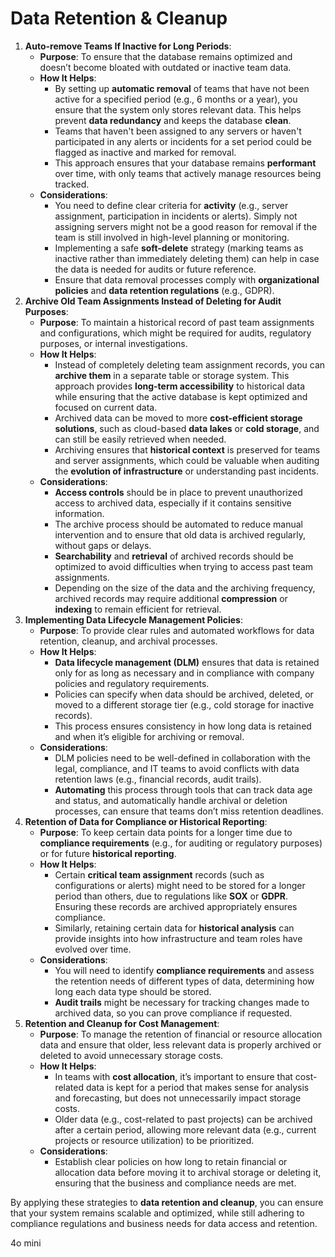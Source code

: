 # Data Retention & Cleanup

1. **Auto-remove Teams If Inactive for Long Periods**:
    - **Purpose**: To ensure that the database remains optimized and doesn’t become bloated with outdated or inactive team data.
    - **How It Helps**:
        - By setting up **automatic removal** of teams that have not been active for a specified period (e.g., 6 months or a year), you ensure that the system only stores relevant data. This helps prevent **data redundancy** and keeps the database **clean**.
        - Teams that haven't been assigned to any servers or haven't participated in any alerts or incidents for a set period could be flagged as inactive and marked for removal.
        - This approach ensures that your database remains **performant** over time, with only teams that actively manage resources being tracked.
    - **Considerations**:
        - You need to define clear criteria for **activity** (e.g., server assignment, participation in incidents or alerts). Simply not assigning servers might not be a good reason for removal if the team is still involved in high-level planning or monitoring.
        - Implementing a safe **soft-delete** strategy (marking teams as inactive rather than immediately deleting them) can help in case the data is needed for audits or future reference.
        - Ensure that data removal processes comply with **organizational policies** and **data retention regulations** (e.g., GDPR).
2. **Archive Old Team Assignments Instead of Deleting for Audit Purposes**:
    - **Purpose**: To maintain a historical record of past team assignments and configurations, which might be required for audits, regulatory purposes, or internal investigations.
    - **How It Helps**:
        - Instead of completely deleting team assignment records, you can **archive them** in a separate table or storage system. This approach provides **long-term accessibility** to historical data while ensuring that the active database is kept optimized and focused on current data.
        - Archived data can be moved to more **cost-efficient storage solutions**, such as cloud-based **data lakes** or **cold storage**, and can still be easily retrieved when needed.
        - Archiving ensures that **historical context** is preserved for teams and server assignments, which could be valuable when auditing the **evolution of infrastructure** or understanding past incidents.
    - **Considerations**:
        - **Access controls** should be in place to prevent unauthorized access to archived data, especially if it contains sensitive information.
        - The archive process should be automated to reduce manual intervention and to ensure that old data is archived regularly, without gaps or delays.
        - **Searchability** and **retrieval** of archived records should be optimized to avoid difficulties when trying to access past team assignments.
        - Depending on the size of the data and the archiving frequency, archived records may require additional **compression** or **indexing** to remain efficient for retrieval.
3. **Implementing Data Lifecycle Management Policies**:
    - **Purpose**: To provide clear rules and automated workflows for data retention, cleanup, and archival processes.
    - **How It Helps**:
        - **Data lifecycle management (DLM)** ensures that data is retained only for as long as necessary and in compliance with company policies and regulatory requirements.
        - Policies can specify when data should be archived, deleted, or moved to a different storage tier (e.g., cold storage for inactive records).
        - This process ensures consistency in how long data is retained and when it’s eligible for archiving or removal.
    - **Considerations**:
        - DLM policies need to be well-defined in collaboration with the legal, compliance, and IT teams to avoid conflicts with data retention laws (e.g., financial records, audit trails).
        - **Automating** this process through tools that can track data age and status, and automatically handle archival or deletion processes, can ensure that teams don’t miss retention deadlines.
4. **Retention of Data for Compliance or Historical Reporting**:
    - **Purpose**: To keep certain data points for a longer time due to **compliance requirements** (e.g., for auditing or regulatory purposes) or for future **historical reporting**.
    - **How It Helps**:
        - Certain **critical team assignment** records (such as configurations or alerts) might need to be stored for a longer period than others, due to regulations like **SOX** or **GDPR**. Ensuring these records are archived appropriately ensures compliance.
        - Similarly, retaining certain data for **historical analysis** can provide insights into how infrastructure and team roles have evolved over time.
    - **Considerations**:
        - You will need to identify **compliance requirements** and assess the retention needs of different types of data, determining how long each data type should be stored.
        - **Audit trails** might be necessary for tracking changes made to archived data, so you can prove compliance if requested.
5. **Retention and Cleanup for Cost Management**:
    - **Purpose**: To manage the retention of financial or resource allocation data and ensure that older, less relevant data is properly archived or deleted to avoid unnecessary storage costs.
    - **How It Helps**:
        - In teams with **cost allocation**, it’s important to ensure that cost-related data is kept for a period that makes sense for analysis and forecasting, but does not unnecessarily impact storage costs.
        - Older data (e.g., cost-related to past projects) can be archived after a certain period, allowing more relevant data (e.g., current projects or resource utilization) to be prioritized.
    - **Considerations**:
        - Establish clear policies on how long to retain financial or allocation data before moving it to archival storage or deleting it, ensuring that the business and compliance needs are met.

By applying these strategies to **data retention and cleanup**, you can ensure that your system remains scalable and optimized, while still adhering to compliance regulations and business needs for data access and retention.

4o mini